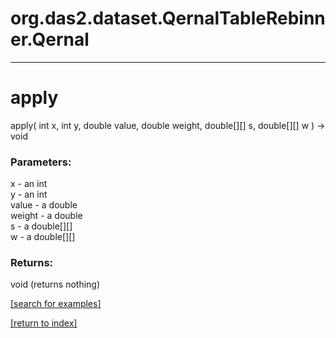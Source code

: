 # org.das2.dataset.QernalTableRebinner.Qernal
***
<a name="apply"></a>
# apply
apply( int x, int y, double value, double weight, double[][] s, double[][] w ) &rarr; void



### Parameters:
x - an int
<br>y - an int
<br>value - a double
<br>weight - a double
<br>s - a double[][]
<br>w - a double[][]

### Returns:
void (returns nothing)


<a href="https://github.com/autoplot/dev/search?q=apply&unscoped_q=apply">[search for examples]</a>

<a href="https://github.com/autoplot/documentation/blob/master/javadoc/index-all.md">[return to index]</a>

